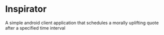 # Inspirator
A simple android client application that schedules a morally uplifting quote after a specified time interval
